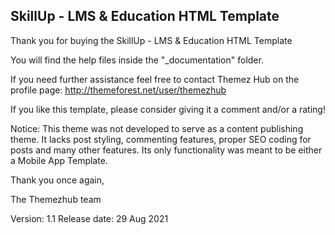 SkillUp - LMS & Education HTML Template
--------------------------

Thank you for buying the SkillUp - LMS & Education HTML Template 

You will find the help files inside the "_documentation" folder.

If you need further assistance feel free to contact Themez Hub on the profile page: http://themeforest.net/user/themezhub

If you like this template, please consider giving it a comment and/or a rating!

Notice: This theme was not developed to serve as a content publishing theme. It lacks post styling, commenting features, proper SEO coding for posts and many other features. Its only functionality was meant to be either a Mobile App Template.

Thank you once again,

The Themezhub team

Version: 1.1
Release date: 29 Aug 2021